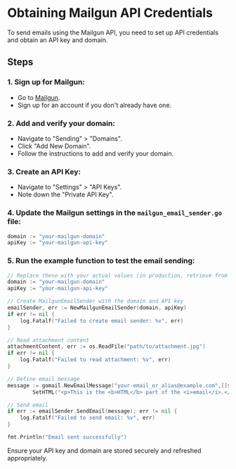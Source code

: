 # Obtaining Mailgun API Credentials

To send emails using the Mailgun API, you need to set up API credentials and obtain an API key and domain.

## Steps

### 1. Sign up for Mailgun:
- Go to [Mailgun](https://www.mailgun.com/).
- Sign up for an account if you don't already have one.

### 2. Add and verify your domain:
- Navigate to "Sending" > "Domains".
- Click "Add New Domain".
- Follow the instructions to add and verify your domain.

### 3. Create an API Key:
- Navigate to "Settings" > "API Keys".
- Note down the "Private API Key".

### 4. Update the Mailgun settings in the `mailgun_email_sender.go` file:
```go
domain := "your-mailgun-domain"
apiKey := "your-mailgun-api-key"
```
### 5. Run the example function to test the email sending:
```go
// Replace these with your actual values (in production, retrieve from a secure file or secret manager)
domain := "your-mailgun-domain"
apiKey := "your-mailgun-api-key"

// Create MailgunEmailSender with the domain and API key
emailSender, err := NewMailgunEmailSender(domain, apiKey)
if err != nil {
    log.Fatalf("Failed to create email sender: %v", err)
}

// Read attachment content
attachmentContent, err := os.ReadFile("path/to/attachment.jpg")
if err != nil {
    log.Fatalf("Failed to read attachment: %v", err)
}

// Define email message
message := gomail.NewEmailMessage("your-email_or_alias@example.com",[]string{"recipient@example.com"}, "Test Email with attachment", "This is the plain text part of the email.").
		SetHTML("<p>This is the <b>HTML</b> part of the <i>email</i>.</p>").AddAttachments(*gomail.NewAttachment("attachment.jpg", attachmentContent))

// Send email
if err := emailSender.SendEmail(message); err != nil {
    log.Fatalf("Failed to send email: %v", err)
}

fmt.Println("Email sent successfully")
```

Ensure your API key and domain are stored securely and refreshed appropriately.